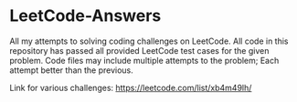 # LeetCode-Answers
All my attempts to solving coding challenges on LeetCode. All code in this repository has passed all provided LeetCode test cases for the given problem. Code files may include multiple attempts to the problem; Each attempt better than the previous.

Link for various challenges: https://leetcode.com/list/xb4m49lh/
